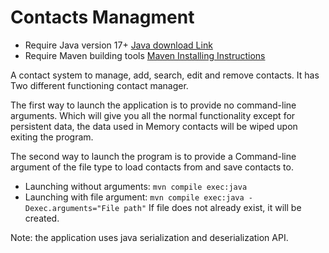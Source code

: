 # Contacts Managment

- Require Java version 17+ <a href="https://www.oracle.com/de/java/technologies/downloads/">Java download Link</a>
- Require Maven building tools <a href="https://maven.apache.org/install.html">Maven Installing Instructions</a>

A contact system to manage, add, search, edit and remove contacts. It has Two different functioning contact manager. 

The first way to launch the application is to provide no command-line arguments. Which will give you all the normal functionality except for persistent data, the data used in Memory contacts will be wiped upon exiting the program.

The second way to launch the program is to provide a Command-line argument of the file type to load contacts from and save contacts to. 

- Launching without arguments: `mvn compile exec:java`
- Launching with file argument: `mvn compile exec:java -Dexec.arguments="File path"` If file does not already exist, it will be created.


Note: the application uses java serialization and deserialization API.
